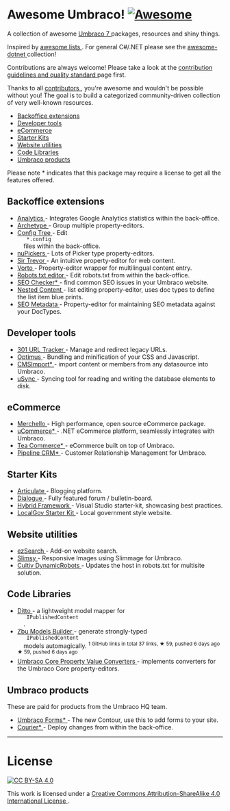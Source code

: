 <h1>
 Awesome Umbraco!
 <a href="https://github.com/sindresorhus/awesome">
  <img alt="Awesome" src="https://cdn.rawgit.com/sindresorhus/awesome/d7305f38d29fed78fa85652e3a63e154dd8e8829/media/badge.svg"/>
 </a>
</h1>
<p>
 A collection of awesome
 <a href="http://umbraco.com/">
  Umbraco 7
 </a>
 packages, resources and shiny things.
</p>
<p>
 Inspired by
 <a href="https://github.com/sindresorhus/awesome">
  awesome lists
 </a>
 . For general C#/.NET please see the
 <a href="https://github.com/quozd/awesome-dotnet/">
  awesome-dotnet
 </a>
 collection!
</p>
<p>
 Contributions are always welcome! Please take a look at the
 <a href="https://github.com/leekelleher/awesome-umbraco/blob/master/CONTRIBUTING.md">
  contribution guidelines and quality standard
 </a>
 page first.
</p>
<p>
 Thanks to all
 <a href="https://github.com/leekelleher/awesome-umbraco/graphs/contributors">
  contributors
 </a>
 , you're awesome and wouldn't be possible without you! The goal is to build a categorized community-driven collection of very well-known resources.
</p>
<ul>
 <li>
  <a href="#backoffice-extensions">
   Backoffice extensions
  </a>
 </li>
 <li>
  <a href="#developer-tools">
   Developer tools
  </a>
 </li>
 <li>
  <a href="#ecommerce">
   eCommerce
  </a>
 </li>
 <li>
  <a href="#starter-kits">
   Starter Kits
  </a>
 </li>
 <li>
  <a href="#website-utilities">
   Website utilities
  </a>
 </li>
 <li>
  <a href="#code-libraries">
   Code Libraries
  </a>
 </li>
 <li>
  <a href="#umbraco-products">
   Umbraco products
  </a>
 </li>
</ul>
<p>
 Please note * indicates that this package may require a license to get all the features offered.
</p>
<h2>
 Backoffice extensions
</h2>
<ul>
 <li>
  <a href="http://our.umbraco.org/projects/backoffice-extensions/analytics">
   Analytics
  </a>
  - Integrates Google Analytics statistics within the back-office.
 </li>
 <li>
  <a href="http://our.umbraco.org/projects/backoffice-extensions/archetype">
   Archetype
  </a>
  - Group multiple property-editors.
 </li>
 <li>
  <a href="http://our.umbraco.org/projects/developer-tools/config-tree">
   Config Tree
  </a>
  - Edit
  <code>
   *.config
  </code>
  files within the back-office.
 </li>
 <li>
  <a href="http://our.umbraco.org/projects/backoffice-extensions/nupickers">
   nuPickers
  </a>
  - Lots of Picker type property-editors.
 </li>
 <li>
  <a href="http://our.umbraco.org/projects/backoffice-extensions/sir-trevor">
   Sir Trevor
  </a>
  - An intuitive property-editor for web content.
 </li>
 <li>
  <a href="http://our.umbraco.org/projects/backoffice-extensions/vorto">
   Vorto
  </a>
  - Property-editor wrapper for multilingual content entry.
 </li>
 <li>
  <a href="https://our.umbraco.org/projects/developer-tools/robotstxt-editor">
   Robots.txt editor
  </a>
  - Edit robots.txt from within the back-office.
 </li>
 <li>
  <a href="http://soetemansoftware.nl/seo-checker">
   SEO Checker*
  </a>
  - find common SEO issues in your Umbraco website.
 </li>
 <li>
  <a href="https://our.umbraco.org/projects/backoffice-extensions/nested-content/">
   Nested Content
  </a>
  - list editing property-editor, uses doc types to define the list item blue prints.
 </li>
 <li>
  <a href="https://our.umbraco.org/projects/backoffice-extensions/seo-metadata-for-umbraco/">
   SEO Metadata
  </a>
  - Property-editor for maintaining SEO metadata against your DocTypes.
 </li>
</ul>
<h2>
 Developer tools
</h2>
<ul>
 <li>
  <a href="http://our.umbraco.org/projects/developer-tools/301-url-tracker">
   301 URL Tracker
  </a>
  - Manage and redirect legacy URLs.
 </li>
 <li>
  <a href="http://our.umbraco.org/projects/developer-tools/optimus">
   Optimus
  </a>
  - Bundling and minification of your CSS and Javascript.
 </li>
 <li>
  <a href="http://soetemansoftware.nl/cmsimport">
   CMSImport*
  </a>
  - import content or members from any datasource into Umbraco.
 </li>
 <li>
  <a href="https://our.umbraco.org/projects/developer-tools/usync/">
   uSync
  </a>
  - Syncing tool for reading and writing the database elements to disk.
 </li>
</ul>
<h2>
 eCommerce
</h2>
<ul>
 <li>
  <a href="http://www.merchello.com/">
   Merchello
  </a>
  - High performance, open source eCommerce package.
 </li>
 <li>
  <a href="http://www.ucommerce.net/">
   uCommerce*
  </a>
  - .NET eCommerce platform, seamlessly integrates with Umbraco.
 </li>
 <li>
  <a href="http://www.teacommerce.net/">
   Tea Commerce*
  </a>
  - eCommerce built on top of Umbraco.
 </li>
 <li>
  <a href="https://our.umbraco.org/projects/backoffice-extensions/pipeline-crm/">
   Pipeline CRM*
  </a>
  - Customer Relationship Management for Umbraco.
 </li>
</ul>
<h2>
 Starter Kits
</h2>
<ul>
 <li>
  <a href="http://our.umbraco.org/projects/starter-kits/articulate">
   Articulate
  </a>
  - Blogging platform.
 </li>
 <li>
  <a href="http://our.umbraco.org/projects/collaboration/dialogue">
   Dialogue
  </a>
  -  Fully featured forum / bulletin-board.
 </li>
 <li>
  <a href="http://our.umbraco.org/projects/developer-tools/hybrid-framework-for-umbraco-v7">
   Hybrid Framework
  </a>
  - Visual Studio starter-kit, showcasing best practices.
 </li>
 <li>
  <a href="http://our.umbraco.org/projects/starter-kits/localgov-starter-kit">
   LocalGov Starter Kit
  </a>
  - Local government style website.
 </li>
</ul>
<h2>
 Website utilities
</h2>
<ul>
 <li>
  <a href="http://our.umbraco.org/projects/website-utilities/ezsearch">
   ezSearch
  </a>
  - Add-on website search.
 </li>
 <li>
  <a href="http://our.umbraco.org/projects/website-utilities/slimsy">
   Slimsy
  </a>
  - Responsive Images using Slimmage for Umbraco.
 </li>
 <li>
  <a href="https://our.umbraco.org/projects/website-utilities/cultiv-dynamicrobots">
   Cultiv DynamicRobots
  </a>
  - Updates the host in robots.txt for multisite solution.
 </li>
</ul>
<h2>
 Code Libraries
</h2>
<ul>
 <li>
  <a href="https://our.umbraco.org/projects/developer-tools/ditto/">
   Ditto
  </a>
  - a lightweight model mapper for
  <code>
   IPublishedContent
  </code>
  .
 </li>
 <li>
  <a href="https://github.com/zpqrtbnk/Zbu.ModelsBuilder">
   Zbu Models Builder
  </a>
  - generate strongly-typed
  <code>
   IPublishedContent
  </code>
  models automagically.
  <sup>
   1 GitHub links in total 37 links, ★ 59, pushed 6 days ago
  </sup>
  <sup>
   &#9733 59, pushed 6 days ago
  </sup>
 </li>
 <li>
  <a href="https://our.umbraco.org/projects/developer-tools/umbraco-core-property-value-converters">
   Umbraco Core Property Value Converters
  </a>
  - implements converters for the Umbraco Core property-editors.
 </li>
</ul>
<h2>
 Umbraco products
</h2>
<p>
 These are paid for products from the Umbraco HQ team.
</p>
<ul>
 <li>
  <a href="http://umbraco.com/forms">
   Umbraco Forms*
  </a>
  - The new Contour, use this to add forms to your site.
 </li>
 <li>
  <a href="http://umbraco.com/products/more-add-ons/courier-2">
   Courier*
  </a>
  - Deploy changes from within the back-office.
 </li>
</ul>
<hr/>
<h1>
 License
</h1>
<p>
 <a href="http://creativecommons.org/licenses/by-sa/4.0/">
  <img alt="CC BY-SA 4.0" src="https://i.creativecommons.org/l/by-sa/4.0/88x31.png"/>
 </a>
</p>
<p>
 This work is licensed under a
 <a href="http://creativecommons.org/licenses/by-sa/4.0/">
  Creative Commons Attribution-ShareAlike 4.0 International License
 </a>
 .
</p>
